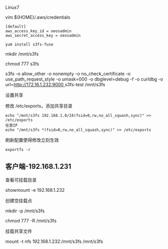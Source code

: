 Linux7

vim ${HOME}/.aws/credentials

```
[default]
aws_access_key_id = oeosadmin
aws_secret_access_key = oeosadmin
```

```
yum install s3fs-fuse
```

mkdir /mnt/s3fs

chmod 777 s3fs

s3fs -o allow_other -o nonempty -o no_check_certificate -o use_path_request_style -o umask=000  -o dbglevel=debug -f -o curldbg -o url=[http://172.16.1.232:9000 ](http://172.16.1.232:9000)s3fs-test /mnt/s3fs

设置共享

修改 /etc/exports，添加共享目录

```
echo "/mnt/s3fs 192.168.1.0/24(fsid=0,rw,no_all_squash,sync)" >> /etc/exports
任意IP
echo "/mnt/s3fs *(fsid=0,rw,no_all_squash,sync)" >> /etc/exports
```

刷新配置使得修改立刻生效

```
exportfs -r
```

## **客户端-192.168.1.231**

查看可挂载目录

showmount -e 192.168.1.232

创建空挂载点

mkdir -p /mnt/s3fs

chmod 777 -R /mnt/s3fs

挂载共享文件

mount -t nfs 192.168.1.232:/mnt/s3fs /mnt/s3fs